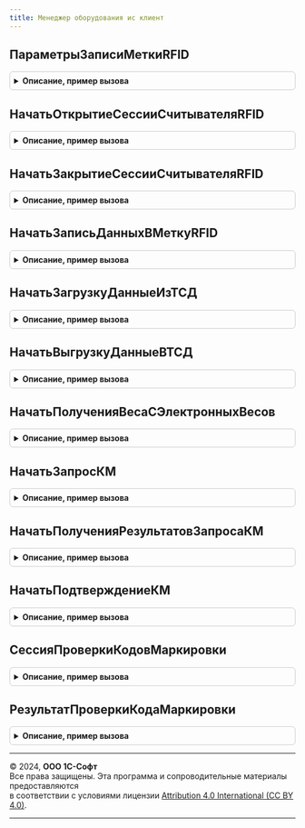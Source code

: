 ```yaml
---
title: Менеджер оборудования ис клиент
---
```



## ПараметрыЗаписиМеткиRFID
<details style="margin: 1em 0; padding: 0.5em; border: 1px solid #ccc; border-radius: 6px;">

<summary style="font-weight: bold; cursor: pointer;">Описание, пример вызова</summary>

```bsl

// Заполняет структуру параметров записи метки RFID.
//
// Возвращаемое значение:
//  Структура.
//
Функция ПараметрыЗаписиМеткиRFID() Экспорт
```

Пример вызова
```bsl
Результат = МенеджерОборудованияИСКлиент.ПараметрыЗаписиМеткиRFID() Экспорт;);
```
</details>

## НачатьОткрытиеСессииСчитывателяRFID
<details style="margin: 1em 0; padding: 0.5em; border: 1px solid #ccc; border-radius: 6px;">

<summary style="font-weight: bold; cursor: pointer;">Описание, пример вызова</summary>

```bsl

// Начать открытие сессии считывателя RFID.
//
Процедура НачатьОткрытиеСессииСчитывателяRFID(ОповещениеПриЗавершении, УникальныйИдентификатор, ИдентификаторУстройства = Неопределено) Экспорт
```

Пример вызова
```bsl
МенеджерОборудованияИСКлиент.НачатьОткрытиеСессииСчитывателяRFID(ОповещениеПриЗавершении, УникальныйИдентификатор, ИдентификаторУстройства);
```
</details>

## НачатьЗакрытиеСессииСчитывателяRFID
<details style="margin: 1em 0; padding: 0.5em; border: 1px solid #ccc; border-radius: 6px;">

<summary style="font-weight: bold; cursor: pointer;">Описание, пример вызова</summary>

```bsl

// Начать закрытие сессии считывателя RFID.
//
Процедура НачатьЗакрытиеСессииСчитывателяRFID(ОповещениеПриЗавершении, УникальныйИдентификатор, ИдентификаторУстройства = Неопределено) Экспорт
```

Пример вызова
```bsl
МенеджерОборудованияИСКлиент.НачатьЗакрытиеСессииСчитывателяRFID(ОповещениеПриЗавершении, УникальныйИдентификатор, ИдентификаторУстройства);
```
</details>

## НачатьЗаписьДанныхВМеткуRFID
<details style="margin: 1em 0; padding: 0.5em; border: 1px solid #ccc; border-radius: 6px;">

<summary style="font-weight: bold; cursor: pointer;">Описание, пример вызова</summary>

```bsl

// Начать запись данных в метку RFID.
Процедура НачатьЗаписьДанныхВМеткуRFID(ОповещениеПриЗавершении, УникальныйИдентификатор, ИдентификаторУстройства, ПараметрыЗаписи, ДополнительныеПараметры = Неопределено) Экспорт
```

Пример вызова
```bsl
МенеджерОборудованияИСКлиент.НачатьЗаписьДанныхВМеткуRFID(ОповещениеПриЗавершении, УникальныйИдентификатор, ИдентификаторУстройства, ПараметрыЗаписи, ДополнительныеПараметры);
```
</details>

## НачатьЗагрузкуДанныеИзТСД
<details style="margin: 1em 0; padding: 0.5em; border: 1px solid #ccc; border-radius: 6px;">

<summary style="font-weight: bold; cursor: pointer;">Описание, пример вызова</summary>

```bsl

// Начать загрузку данных из терминала сбора данных.
//
// Параметры:
//   ОповещениеПриЗавершении - ОписаниеОповещения - оповещение при завершении.
//   ИдентификаторКлиента    - ФормаКлиентскогоПриложения -идентификатор формы.
//   ИдентификаторУстройства - СправочникСсылка.ПодключаемоеОборудование - идентификатор устройства, если неопределенно - будет предложен выбор.
//   ПараметрыОперации       - Структура - параметры выполнения операции.
//   ДополнительныеПараметры - Структура - дополнительные команды.
//
Процедура НачатьЗагрузкуДанныеИзТСД(ОповещениеПриЗавершении, ИдентификаторКлиента, ИдентификаторУстройства = Неопределено, ПараметрыОперации = Неопределено, ДополнительныеПараметры = Неопределено) Экспорт
```

Пример вызова
```bsl
МенеджерОборудованияИСКлиент.НачатьЗагрузкуДанныеИзТСД(ОповещениеПриЗавершении, ИдентификаторКлиента, ИдентификаторУстройства, ПараметрыОперации, ДополнительныеПараметры);
```
</details>

## НачатьВыгрузкуДанныеВТСД
<details style="margin: 1em 0; padding: 0.5em; border: 1px solid #ccc; border-radius: 6px;">

<summary style="font-weight: bold; cursor: pointer;">Описание, пример вызова</summary>

```bsl

// Начать выгрузку данных в терминал сбора данных.
//
// Параметры:
//   ОповещениеПриЗавершении - ОписаниеОповещения - оповещение при завершении.
//   ИдентификаторКлиента    - ФормаКлиентскогоПриложения -идентификатор формы.
//   ИдентификаторУстройства - СправочникСсылка.ПодключаемоеОборудование - идентификатор устройства, если неопределенно - будет предложен выбор.
//   ПараметрыОперации       - Структура - параметры выполнения операции.
//                           - Произвольный - данные операции.
//   ДополнительныеПараметры - Структура - дополнительные команды.
//
Процедура НачатьВыгрузкуДанныеВТСД(ОповещениеПриЗавершении, ИдентификаторКлиента, ИдентификаторУстройства, ПараметрыОперации, ДополнительныеПараметры = Неопределено) Экспорт
```

Пример вызова
```bsl
МенеджерОборудованияИСКлиент.НачатьВыгрузкуДанныеВТСД(ОповещениеПриЗавершении, ИдентификаторКлиента, ИдентификаторУстройства, ПараметрыОперации, ДополнительныеПараметры);
```
</details>

## НачатьПолученияВесаСЭлектронныхВесов
<details style="margin: 1em 0; padding: 0.5em; border: 1px solid #ccc; border-radius: 6px;">

<summary style="font-weight: bold; cursor: pointer;">Описание, пример вызова</summary>

```bsl

// Получает вес с электронных весов.
//
// Параметры:
//   ОповещениеПриЗавершении - ОписаниеОповещения - оповещение при завершении.
//   ИдентификаторКлиента    - ФормаКлиентскогоПриложения -идентификатор формы.
//   ИдентификаторУстройства - СправочникСсылка.ПодключаемоеОборудование - идентификатор устройства, если неопределенно - будет предложен выбор.
//   ПараметрыОперации       - Структура - параметры выполнения операции.
//   ДополнительныеПараметры - Структура - дополнительные команды.
//
Процедура НачатьПолученияВесаСЭлектронныхВесов(ОповещениеПриЗавершении, ИдентификаторКлиента, ИдентификаторУстройства = Неопределено, ПараметрыОперации = Неопределено, ДополнительныеПараметры = Неопределено) Экспорт
```

Пример вызова
```bsl
МенеджерОборудованияИСКлиент.НачатьПолученияВесаСЭлектронныхВесов(ОповещениеПриЗавершении, ИдентификаторКлиента, ИдентификаторУстройства, ПараметрыОперации, ДополнительныеПараметры);
```
</details>

## НачатьЗапросКМ
<details style="margin: 1em 0; padding: 0.5em; border: 1px solid #ccc; border-radius: 6px;">

<summary style="font-weight: bold; cursor: pointer;">Описание, пример вызова</summary>

```bsl

// Осуществляет запрос КМ.
//
// Параметры:
//  ОповещениеПриЗавершении - ОписаниеОповещения - обработчик результата.
//  УникальныйИдентификатор - УникальныйИдентификатор - Идентификатор формы.
//  Параметры - Структура - Содержит параметры выполнения операции.
//  ИдентификаторУстройства - СправочникСсылка.ПодключаемоеОборудование - Устройство.
//
Процедура НачатьЗапросКМ(ОповещениеПриЗавершении, УникальныйИдентификатор, Параметры, ИдентификаторУстройства = Неопределено) Экспорт
```

Пример вызова
```bsl
МенеджерОборудованияИСКлиент.НачатьЗапросКМ(ОповещениеПриЗавершении, УникальныйИдентификатор, Параметры, ИдентификаторУстройства);
```
</details>

## НачатьПолученияРезультатовЗапросаКМ
<details style="margin: 1em 0; padding: 0.5em; border: 1px solid #ccc; border-radius: 6px;">

<summary style="font-weight: bold; cursor: pointer;">Описание, пример вызова</summary>

```bsl

// Начать получения результатов запроса КМ.
//
// Параметры:
//  ОповещениеПриЗавершении - ОписаниеОповещения - обработчик результата.
//  УникальныйИдентификатор - УникальныйИдентификатор - Идентификатор формы.
//  Параметры - Структура - Содержит параметры выполнения операции.
//  ИдентификаторУстройства - СправочникСсылка.ПодключаемоеОборудование - Устройство.
//
Процедура НачатьПолученияРезультатовЗапросаКМ(ОповещениеПриЗавершении, УникальныйИдентификатор, Параметры, ИдентификаторУстройства = Неопределено) Экспорт
```

Пример вызова
```bsl
МенеджерОборудованияИСКлиент.НачатьПолученияРезультатовЗапросаКМ(ОповещениеПриЗавершении, УникальныйИдентификатор, Параметры, ИдентификаторУстройства);
```
</details>

## НачатьПодтверждениеКМ
<details style="margin: 1em 0; padding: 0.5em; border: 1px solid #ccc; border-radius: 6px;">

<summary style="font-weight: bold; cursor: pointer;">Описание, пример вызова</summary>

```bsl

// Начать подтверждение КМ.
//
// Параметры:
//  ОповещениеПриЗавершении - ОписаниеОповещения - обработчик результата.
//  УникальныйИдентификатор - УникальныйИдентификатор - Идентификатор формы.
//  Параметры - Структура - Содержит параметры выполнения операции.
//  ИдентификаторУстройства - СправочникСсылка.ПодключаемоеОборудование - Устройство.
//
Процедура НачатьПодтверждениеКМ(ОповещениеПриЗавершении, УникальныйИдентификатор, Параметры, ИдентификаторУстройства = Неопределено) Экспорт
```

Пример вызова
```bsl
МенеджерОборудованияИСКлиент.НачатьПодтверждениеКМ(ОповещениеПриЗавершении, УникальныйИдентификатор, Параметры, ИдентификаторУстройства);
```
</details>

## СессияПроверкиКодовМаркировки
<details style="margin: 1em 0; padding: 0.5em; border: 1px solid #ccc; border-radius: 6px;">

<summary style="font-weight: bold; cursor: pointer;">Описание, пример вызова</summary>

```bsl

// Функция возвращает идентификатор открытой сессии для фискального устройства.
//
// Параметры:
//  ИдентификаторУстройства - УникальныйИдентификатор - Идентификатор устройства
//
// Возвращаемое значение:
//  Неопределено - Сессия проверки кодов маркировки
Функция СессияПроверкиКодовМаркировки(ИдентификаторУстройства) Экспорт
```

Пример вызова
```bsl
Результат = МенеджерОборудованияИСКлиент.СессияПроверкиКодовМаркировки(ИдентификаторУстройства) 
```
</details>

## РезультатПроверкиКодаМаркировки
<details style="margin: 1em 0; padding: 0.5em; border: 1px solid #ccc; border-radius: 6px;">

<summary style="font-weight: bold; cursor: pointer;">Описание, пример вызова</summary>

```bsl

// Результат проверки кода маркировки.
//
// Параметры:
//  ИдентификаторУстройства - УникальныйИдентификатор - Идентификатор устройства
//  ИдентификаторСессии - УникальныйИдентификатор - Идентификатор сессии
//  ПараметрыЗапросаКМ -Структура - Параметры запроса КМ.
//
// Возвращаемое значение:
//  Неопределено - Результат проверки кода маркировки
Функция РезультатПроверкиКодаМаркировки(ИдентификаторУстройства, ИдентификаторСессии, ПараметрыЗапросаКМ) Экспорт
```

Пример вызова
```bsl
Результат = МенеджерОборудованияИСКлиент.РезультатПроверкиКодаМаркировки(ИдентификаторУстройства, ИдентификаторСессии, ПараметрыЗапросаКМ) 
```
</details>

---

© 2024, **ООО 1С-Софт**  
Все права защищены. Эта программа и сопроводительные материалы предоставляются  
в соответствии с условиями лицензии [Attribution 4.0 International (CC BY 4.0)](https://creativecommons.org/licenses/by/4.0/legalcode).

---
